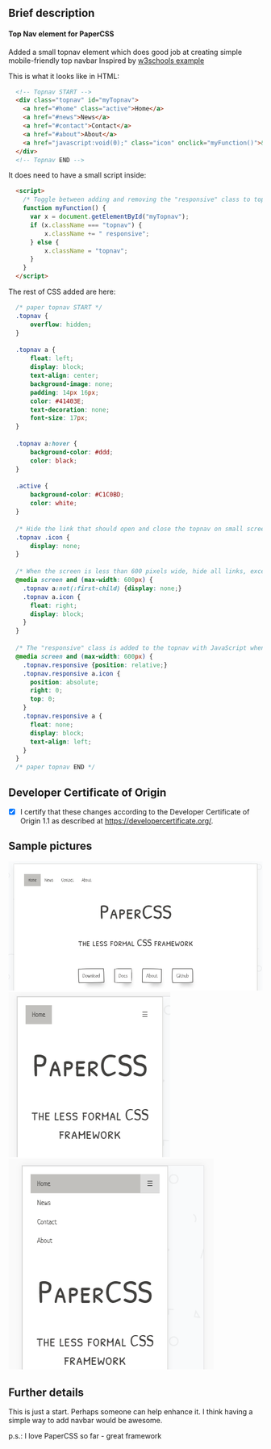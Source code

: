 ## Brief description

#### Top Nav element for PaperCSS

Added a small topnav element which does good job at creating simple mobile-friendly top navbar
Inspired by [w3schools example](https://www.w3schools.com/css/css_navbar.asp)

This is what it looks like in HTML:
```html
  <!-- Topnav START -->
  <div class="topnav" id="myTopnav">
    <a href="#home" class="active">Home</a>
    <a href="#news">News</a>
    <a href="#contact">Contact</a>
    <a href="#about">About</a>
    <a href="javascript:void(0);" class="icon" onclick="myFunction()">&#9776;</a>
  </div>
  <!-- Topnav END -->
```

It does need to have a small script inside:

```html
  <script>
    /* Toggle between adding and removing the "responsive" class to topnav when the user clicks on the icon */
    function myFunction() {
      var x = document.getElementById("myTopnav");
      if (x.className === "topnav") {
          x.className += " responsive";
      } else {
          x.className = "topnav";
      }
    }
  </script>
```

The rest of CSS added are here:

```css
  /* paper topnav START */
  .topnav {
      overflow: hidden;
  }

  .topnav a {
      float: left;
      display: block;
      text-align: center;
      background-image: none;
      padding: 14px 16px;
      color: #41403E;
      text-decoration: none;
      font-size: 17px;
  }

  .topnav a:hover {
      background-color: #ddd;
      color: black;
  }

  .active {
      background-color: #C1C0BD;
      color: white;
  }

  /* Hide the link that should open and close the topnav on small screens */
  .topnav .icon {
      display: none;
  }

  /* When the screen is less than 600 pixels wide, hide all links, except for the first one ("Home"). Show the link that contains should open and close the topnav (.icon) */
  @media screen and (max-width: 600px) {
    .topnav a:not(:first-child) {display: none;}
    .topnav a.icon {
      float: right;
      display: block;
    }
  }

  /* The "responsive" class is added to the topnav with JavaScript when the user clicks on the icon. This class makes the topnav look good on small screens (display the links vertically instead of horizontally) */
  @media screen and (max-width: 600px) {
    .topnav.responsive {position: relative;}
    .topnav.responsive a.icon {
      position: absolute;
      right: 0;
      top: 0;
    }
    .topnav.responsive a {
      float: none;
      display: block;
      text-align: left;
    }
  }
  /* paper topnav END */
```


## Developer Certificate of Origin

- [x] I certify that these changes according to the Developer Certificate of Origin 1.1 as described at <https://developercertificate.org/>.

## Sample pictures

![Screenshot fullscreen nav](/img/screenshots/topnav1.PNG)
![Screenshot mobile nav](/img/screenshots/topnav2.PNG)
![Screenshot mobile unfolded nav](/img/screenshots/topnav3.PNG)

## Further details

This is just a start. Perhaps someone can help enhance it.
I think having a simple way to add navbar would be awesome.

p.s.: I love PaperCSS so far - great framework
